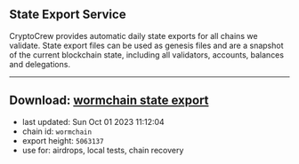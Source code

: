 ## State Export Service
CryptoCrew provides automatic daily state exports for all chains we validate. State export files can be used as genesis files and are a snapshot of the current blockchain state, including all validators, accounts, balances and delegations.

---
**Download: [wormchain state export](https://dl.ccvalidators.com/SERVICE/wormchain/wormchain_export_5063137.json)**
---

- last updated: Sun Oct 01 2023 11:12:04
- chain id: `wormchain`
- export height: `5063137`
- use for: airdrops, local tests, chain recovery
